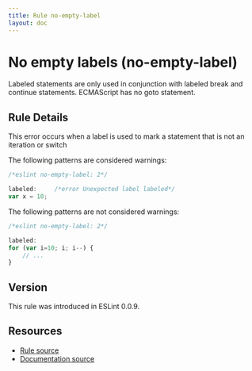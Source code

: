 ```yaml
---
title: Rule no-empty-label
layout: doc
---
```

<!-- Note: No pull requests accepted for this file. See README.md in the root directory for details. -->
# No empty labels (no-empty-label)

Labeled statements are only used in conjunction with labeled break and continue statements. ECMAScript has no goto statement.


## Rule Details

This error occurs when a label is used to mark a statement that is not an iteration or switch

The following patterns are considered warnings:

```js
/*eslint no-empty-label: 2*/

labeled:     /*error Unexpected label labeled*/
var x = 10;
```

The following patterns are not considered warnings:

```js
/*eslint no-empty-label: 2*/

labeled:
for (var i=10; i; i--) {
    // ...
}
```

## Version

This rule was introduced in ESLint 0.0.9.

## Resources

* [Rule source](https://github.com/eslint/eslint/tree/master/lib/rules/no-empty-label.js)
* [Documentation source](https://github.com/eslint/eslint/tree/master/docs/rules/no-empty-label.md)
